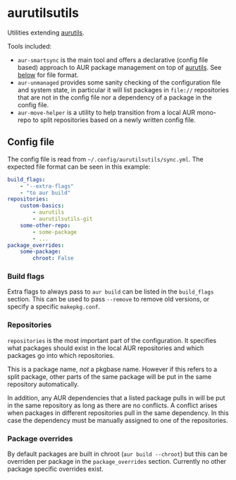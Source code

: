 # aurutilsutils

Utilities extending [aurutils].

Tools included:

* `aur-smartsync` is the main tool and offers a declarative (config file based)
  approach to AUR package management on top of [aurutils]. See [below](#config-file)
  for file format.
* `aur-unmanaged` provides some sanity checking of the configuration file and
  system state, in particular it will list packages in `file://` repositories
  that are not in the config file nor a dependency of a package in the config
  file.
* `aur-move-helper` is a utility to help transition from a local AUR mono-repo
  to split repositories based on a newly written config file.


## Config file

The config file is read from `~/.config/aurutilsutils/sync.yml`. The expected
file format can be seen in this example:

```yaml
build_flags:
    - "--extra-flags"
    - "to aur build"
repositories:
    custom-basics:
        - aurutils
        - aurutilsutils-git
    some-other-repo:
        - some-package
        - ...
package_overrides:
    some-package:
        chroot: False
```

### Build flags

Extra flags to always pass to `aur build` can be listed in the `build_flags`
section. This can be used to pass `--remove` to remove old versions, or specify
a specific `makepkg.conf`.

### Repositories

`repositories` is the most important part of the configuration. It specifies
what packages should exist in the local AUR repositories and which packages go
into which repositories.

This is a package name, *not* a pkgbase name. However if this refers to a split
package, other parts of the same package will be put in the same repository
automatically.

In addition, any AUR dependencies that a listed package pulls in will be put in
the same repository as long as there are no conflicts. A conflict arises when
packages in different repositories pull in the same dependency. In this case
the dependency must be manually assigned to one of the repositories.

### Package overrides

By default packages are built in chroot (`aur build --chroot`) but this can be
overriden per package in the `package_overrides` section. Currently no other
package specific overrides exist.

[aurutils]: https://github.com/AladW/aurutils
